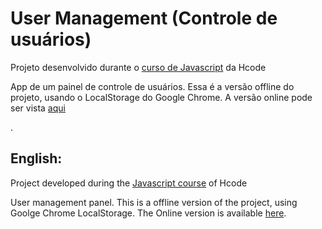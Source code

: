 <h1> User Management (Controle de usuários) </h1>

<p>Projeto desenvolvido durante o <a href="https://www.udemy.com/course/javascript-curso-completo/">curso de Javascript</a> da Hcode</p>
<p>App de um painel de controle de usuários. Essa é a versão offline do projeto, usando o LocalStorage do Google Chrome. A versão online pode ser vista <a href="https://github.com/JeanCDev/UserManagementServer">aqui</a></p>.

<h2>English:</h2>
<p>Project developed during the <a href="https://www.udemy.com/course/javascript-curso-completo/">Javascript course</a> of Hcode</p>
<p>User management panel. This is a offline version of the project, using Goolge Chrome LocalStorage. The Online version is available <a href="https://github.com/JeanCDev/UserManagementServer">here</a>.
